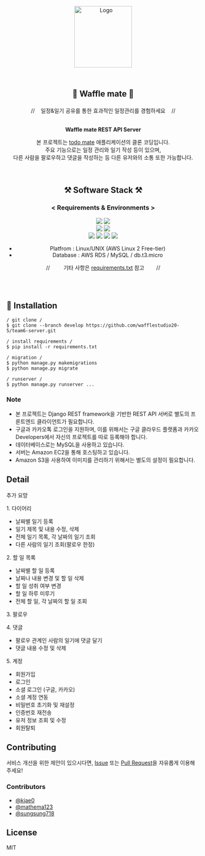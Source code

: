 <!-- PROJECT LOGO -->
<br />
<div align="center">
  <a href="https://github.com/wafflestudio/snutt-ios">
    <img src="https://user-images.githubusercontent.com/102639700/216500052-d46faea8-8b54-4553-9e9d-c3c994aa3774.PNG" alt="Logo" width="150" height="160" style="padding-bottom:20pt">
  </a>
  <h3 align="center" style="font-size:150%">🧇 Waffle mate 🧇</h3>
  <p align="center">
 //&nbsp&nbsp&nbsp&nbsp일정&일기 공유를 통한 효과적인 일정관리를 경험하세요&nbsp&nbsp&nbsp&nbsp// </br></br>

 <strong>Waffle mate REST API Server</strong>

본 프로젝트는 [todo mate](https://www.todomate.net/) 애플리케이션의 클론 코딩입니다. </br>주요 기능으로는 일정 관리와 일기 작성 등이 있으며, </br>다른 사람을 팔로우하고 댓글을 작성하는 등 다른 유저와의 소통 또한 가능합니다.
</br></br></br>
## ⚒️ Software Stack ⚒️
### < Requirements & Environments >

<img src="https://img.shields.io/badge/Python-3776AB??style=flat&logo=python&logoColor=white"/> <img src="https://img.shields.io/badge/version-3.8-3776AB"></br>
<img src="https://img.shields.io/badge/Django-092E20??style=flat&logo=django&logoColor=white"/> <img src="https://img.shields.io/badge/version-3.2.16-092E20"></br>
<img src="https://img.shields.io/badge/MySQL-4479A1??style=flat&logo=MySQL&logoColor=white"/>
<img src="https://img.shields.io/badge/Amazon EC2-FF9900??style=flat&logo=Amazonec2&logoColor=white"/>
<img src="https://img.shields.io/badge/Amazon RDS-527FFF??style=flat&logo=Amazonrds&logoColor=white"/>
<img src="https://img.shields.io/badge/Amazon S3-569A31??style=flat&logo=AmazonS3&logoColor=white"/></br>
 * Platfrom : Linux/UNIX (AWS Linux 2 Free-tier) </br>
 * Database : AWS RDS / MySQL / db.t3.micro </br>

// &#160; &#160; &#160; &#160; 기타 사항은 [requirements.txt](https://github.com/wafflestudio20-5/team6-server/blob/develop/toDoMateProject/requirements.txt) 참고  &#160; &#160; &#160; &#160;//

  </p> 
</div>
</br></br>

## 🚀 Installation
  ```
  / git clone /
  $ git clone --branch develop https://github.com/wafflestudio20-5/team6-server.git

  / install requirements /
  $ pip install -r requirements.txt

  / migration /
  $ python manage.py makemigrations
  $ python manage.py migrate

  / runserver /
  $ python manage.py runserver ...
  ```


### Note
* 본 프로젝트는 Django REST framework을 기반한 REST API 서버로 별도의 프론트엔드 클라이언트가 필요합니다.
* 구글과 카카오톡 로그인을 지원하며, 이를 위해서는 구글 클라우드 플랫폼과 카카오 Developers에서 자신의 프로젝트를 따로 등록해야 합니다. 
* 데이터베이스로는 MySQL을 사용하고 있습니다.
* 서버는 Amazon EC2을 통해 호스팅하고 있습니다.
* Amazon S3을 사용하여 이미지를 관리하기 위해서는 별도의 설정이 필요합니다.



## Detail 
추가 요망
<p>
<h>1. 다이어리</h>

- 날짜별 일기 등록
- 일기 제목 및 내용 수정, 삭제
- 전체 일기 목록, 각 날짜의 일기 조회
- 다른 사람의 일기 조회(팔로우 한정)

</p>

<p>
<h>2. 할 일 목록</h>

- 날짜별 할 일 등록
- 날짜나 내용 변경 및 할 일 삭제
- 할 일 성취 여부 변경
- 할 일 하루 미루기
- 전체 할 일, 각 날짜의 할 일 조회

</p>

<p>
<h>3. 팔로우</h>


</p>

<p>
<h>4. 댓글</h>

- 팔로우 관계인 사람의 일기에 댓글 달기
- 댓글 내용 수정 및 삭제

</p>

<p>
<h>5. 계정</h>

- 회원가입
- 로그인
- 소셜 로그인 (구글, 카카오)
- 소셜 계정 연동
- 비밀번호 초기화 및 재설정
- 인증번호 재전송
- 유저 정보 조회 및 수정
- 회원탈퇴
</p>


## Contributing
서비스 개선을 위한 제안이 있으시다면, [Issue](https://github.com/wafflestudio20-5/team6-server/issues) 또는 [Pull Request](https://github.com/wafflestudio20-5/team6-server/pulls)을 자유롭게 이용해 주세요!

### Contributors
* [@kjae0](https://github.com/kjae0)
* [@mathema123](https://github.com/mathema123)
* [@sungsung718](https://github.com/sungsung718)

## License
MIT